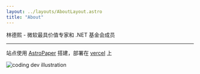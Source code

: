 ```yaml
---
layout: ../layouts/AboutLayout.astro
title: "About"
---
```


林德熙 - 微软最具价值专家和 .NET 基金会成员

---

站点使用 [AstroPaper](https://github.com/satnaing/astro-paper) 搭建，部署在 [vercel](https://vercel.com/) 上

<div>
  <img src="/assets/dev.svg" class="sm:w-1/2 mx-auto" alt="coding dev illustration">
</div>
